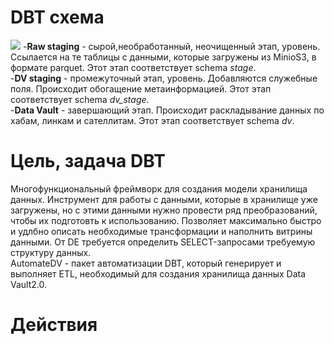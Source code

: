 # DBT схема
![](https://github.com/brrndalex/Data-Engineer-Projects/blob/main/%D0%97%D0%90%D0%93%D0%A0%D0%A3%D0%97%D0%9A%D0%90%20%D0%94%D0%90%D0%9D%D0%9D%D0%AB%D0%A5%20%D0%B8%D0%B7%20API%20%D0%B2%20DWH./DBT%20%D1%81%D1%85%D0%B5%D0%BC%D0%B0.drawio.png)
-**Raw staging** - сырой,необработанный, неочищенный этап, уровень. Ссылается на те таблицы с данными, которые загружены из MinioS3, в формате parquet. Этот этап соответствует schema *stage*.  
-**DV staging** - промежуточный этап, уровень. Добавляются служебные поля. Происходит обогащение метаинформацией. Этот этап соответствует schema *dv_stage*.    
-**Data Vault** - завершающий этап. Происходит раскладывание данных по хабам, линкам и сателлитам. Этот этап соответствует schema *dv*.  
# Цель, задача DBT
Многофункциональный фреймворк для создания модели хранилища данных. Инструмент для работы с данными, которые в хранилище уже загружены, но с этими данными нужно провести ряд преобразований, чтобы их подготовть к использованию. Позволяет максимально быстро и удлбно описать необходимые трансформации и наполнить витрины данными. От DE требуется определить SELECT-запросами требуемую структуру данных.    
АutomateDV - пакет автоматизации DBT, который генерирует и выполняет ETL, необходимый для создания хранилища данных Data Vault2.0.  
# Действия
